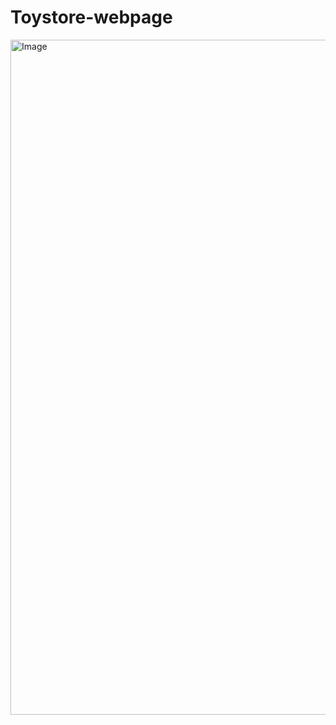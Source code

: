 # Toystore-webpage
<img width="1920" height="1080" alt="Image" src="https://github.com/user-attachments/assets/363f9a7b-7f6d-4fb4-bab7-710c0656847f" />
